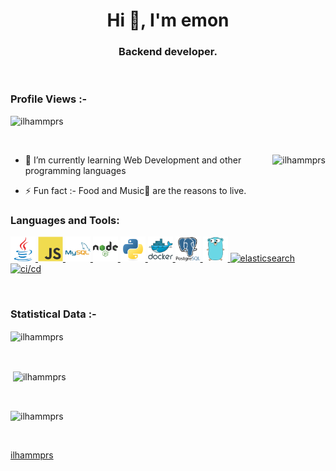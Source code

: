 
<h1 align="center">Hi 👋, I'm emon</h1>
<h3 align="center">Backend developer.</h3>

<br>

<p align="right"> <h3>Profile Views :-</h3> <img src="https://komarev.com/ghpvc/?username=ilhammprs&label=Profile%20views&color=0e75b6&style=flat"
    alt="ilhammprs" /> 
  </p>

<br>

<p><img align="right" src="https://github.com/ilhammprs/ilhammprs/blob/main/animation_500_kxa883sd.gif" alt="ilhammprs" /></p>


- 🌱 I’m currently learning Web Development and other programming languages

- ⚡ Fun fact :- Food and Music🎵 are the reasons to live.

<h3 align="left">Languages and Tools:</h3>
<p align="left"> 
  <a href="https://www.w3schools.com/java/" target="_blank" rel="noreferrer">
    <img src="https://raw.githubusercontent.com/devicons/devicon/master/icons/java/java-original.svg" alt="java" width="40" height="40" />
  </a> 
  <a href="https://developer.mozilla.org/en-US/docs/Web/JavaScript" target="_blank" rel="noreferrer"> 
    <img src="https://raw.githubusercontent.com/devicons/devicon/master/icons/javascript/javascript-original.svg" alt="javascript" width="40" height="40" />
  </a> 
  <a href="https://www.mysql.com/" target="_blank" rel="noreferrer"> 
    <img src="https://raw.githubusercontent.com/devicons/devicon/master/icons/mysql/mysql-original-wordmark.svg" alt="mysql" width="40" height="40" />
  </a> 
  <a href="https://nodejs.org" target="_blank" rel="noreferrer"> 
    <img src="https://raw.githubusercontent.com/devicons/devicon/master/icons/nodejs/nodejs-original-wordmark.svg" alt="nodejs" width="40" height="40" />
  </a> 
  <a href="https://pandas.pydata.org/" target="_blank" rel="noreferrer"> 
    <img src="https://raw.githubusercontent.com/devicons/devicon/master/icons/python/python-original.svg" alt="python" width="40" height="40" />
  </a> 
  <a href="https://www.docker.com/" target="_blank" rel="noreferrer">
    <img src="https://raw.githubusercontent.com/devicons/devicon/master/icons/docker/docker-original-wordmark.svg" alt="docker" width="40" height="40" />
  </a> 
  <a href="https://www.postgresql.org/" target="_blank" rel="noreferrer">
    <img src="https://raw.githubusercontent.com/devicons/devicon/master/icons/postgresql/postgresql-original-wordmark.svg" alt="postgresql" width="40" height="40" />
  </a> 
  <a href="https://golang.org/" target="_blank" rel="noreferrer">
    <img src="https://raw.githubusercontent.com/devicons/devicon/master/icons/go/go-original.svg" alt="golang" width="40" height="40" />
  </a> 
  <a href="https://www.elastic.co/" target="_blank" rel="noreferrer">
    <img src="https://www.vectorlogo.zone/logos/elastic/elastic-icon.svg" alt="elasticsearch" width="40" height="40" />
  </a> 
  <a href="https://about.gitlab.com/topics/ci-cd/" target="_blank" rel="noreferrer">
    <img src="https://www.vectorlogo.zone/logos/gitlab/gitlab-icon.svg" alt="ci/cd" width="40" height="40" />
  </a>
</p>


<br>

<h3>Statistical Data :-</h3>
<p><img align="center"
    src="https://github-readme-stats.vercel.app/api/top-langs?username=ilhammprs&show_icons=true&locale=en&bg_color=0d1117&text_color=ffffff&layout=compact"
    alt="ilhammprs" 
    bg_color=#808080/></p>

<br>

<p>&nbsp;<img align="center" src="https://github-readme-stats.vercel.app/api?username=ilhammprs&show_icons=true&locale=en&bg_color=0d1117&text_color=ffffff&repo=convoychat"
    alt="ilhammprs" /></p>

<br>

<p><img align="center" src="https://github-readme-streak-stats.herokuapp.com/?user=ilhammprs&theme=dark&background=0d1117&date_format=M%20j%5B%2C%20Y%5D" alt="ilhammprs" /></p>
      
<p align="left"> <a href="https://twitter.com/" target="blank"><img
      src="https://img.shields.io/twitter/follow/?logo=twitter&style=for-the-badge" alt="" /></a> </p>

[ilhammprs](https://github.com/ilhammprs)
